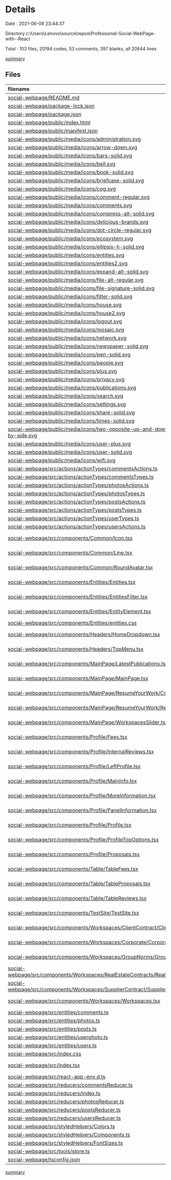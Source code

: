 # Details

Date : 2021-06-09 23:44:37

Directory c:\Users\Lenovo\source\repos\Professional-Social-WebPage-with--React

Total : 103 files,  20194 codes, 53 comments, 397 blanks, all 20644 lines

[summary](results.md)

## Files
| filename | language | code | comment | blank | total |
| :--- | :--- | ---: | ---: | ---: | ---: |
| [social-webpage/README.md](/social-webpage/README.md) | Markdown | 26 | 0 | 21 | 47 |
| [social-webpage/package-lock.json](/social-webpage/package-lock.json) | JSON | 17,035 | 0 | 1 | 17,036 |
| [social-webpage/package.json](/social-webpage/package.json) | JSON | 66 | 0 | 1 | 67 |
| [social-webpage/public/index.html](/social-webpage/public/index.html) | HTML | 22 | 23 | 1 | 46 |
| [social-webpage/public/manifest.json](/social-webpage/public/manifest.json) | JSON | 25 | 0 | 1 | 26 |
| [social-webpage/public/media/icons/administration.svg](/social-webpage/public/media/icons/administration.svg) | XML | 4 | 0 | 1 | 5 |
| [social-webpage/public/media/icons/arrow-down.svg](/social-webpage/public/media/icons/arrow-down.svg) | XML | 3 | 0 | 1 | 4 |
| [social-webpage/public/media/icons/bars-solid.svg](/social-webpage/public/media/icons/bars-solid.svg) | XML | 1 | 0 | 0 | 1 |
| [social-webpage/public/media/icons/bell.svg](/social-webpage/public/media/icons/bell.svg) | XML | 3 | 0 | 1 | 4 |
| [social-webpage/public/media/icons/book-solid.svg](/social-webpage/public/media/icons/book-solid.svg) | XML | 1 | 0 | 0 | 1 |
| [social-webpage/public/media/icons/briefcase-solid.svg](/social-webpage/public/media/icons/briefcase-solid.svg) | XML | 1 | 0 | 0 | 1 |
| [social-webpage/public/media/icons/cog.svg](/social-webpage/public/media/icons/cog.svg) | XML | 3 | 0 | 1 | 4 |
| [social-webpage/public/media/icons/comment-regular.svg](/social-webpage/public/media/icons/comment-regular.svg) | XML | 1 | 0 | 0 | 1 |
| [social-webpage/public/media/icons/comments.svg](/social-webpage/public/media/icons/comments.svg) | XML | 3 | 0 | 1 | 4 |
| [social-webpage/public/media/icons/compress-alt-solid.svg](/social-webpage/public/media/icons/compress-alt-solid.svg) | XML | 1 | 0 | 0 | 1 |
| [social-webpage/public/media/icons/delicious-brands.svg](/social-webpage/public/media/icons/delicious-brands.svg) | XML | 1 | 0 | 0 | 1 |
| [social-webpage/public/media/icons/dot-circle-regular.svg](/social-webpage/public/media/icons/dot-circle-regular.svg) | XML | 1 | 0 | 0 | 1 |
| [social-webpage/public/media/icons/ecosystem.svg](/social-webpage/public/media/icons/ecosystem.svg) | XML | 4 | 0 | 1 | 5 |
| [social-webpage/public/media/icons/ellipsis-h-solid.svg](/social-webpage/public/media/icons/ellipsis-h-solid.svg) | XML | 1 | 0 | 0 | 1 |
| [social-webpage/public/media/icons/entities.svg](/social-webpage/public/media/icons/entities.svg) | XML | 3 | 0 | 1 | 4 |
| [social-webpage/public/media/icons/entities2.svg](/social-webpage/public/media/icons/entities2.svg) | XML | 3 | 0 | 1 | 4 |
| [social-webpage/public/media/icons/expand-alt-solid.svg](/social-webpage/public/media/icons/expand-alt-solid.svg) | XML | 1 | 0 | 0 | 1 |
| [social-webpage/public/media/icons/file-alt-regular.svg](/social-webpage/public/media/icons/file-alt-regular.svg) | XML | 1 | 0 | 0 | 1 |
| [social-webpage/public/media/icons/file-signature-solid.svg](/social-webpage/public/media/icons/file-signature-solid.svg) | XML | 1 | 0 | 0 | 1 |
| [social-webpage/public/media/icons/filter-solid.svg](/social-webpage/public/media/icons/filter-solid.svg) | XML | 1 | 0 | 0 | 1 |
| [social-webpage/public/media/icons/house.svg](/social-webpage/public/media/icons/house.svg) | XML | 3 | 0 | 1 | 4 |
| [social-webpage/public/media/icons/house2.svg](/social-webpage/public/media/icons/house2.svg) | XML | 3 | 0 | 1 | 4 |
| [social-webpage/public/media/icons/logout.svg](/social-webpage/public/media/icons/logout.svg) | XML | 3 | 0 | 1 | 4 |
| [social-webpage/public/media/icons/mosaic.svg](/social-webpage/public/media/icons/mosaic.svg) | XML | 1 | 0 | 0 | 1 |
| [social-webpage/public/media/icons/network.svg](/social-webpage/public/media/icons/network.svg) | XML | 3 | 0 | 1 | 4 |
| [social-webpage/public/media/icons/newspaper-solid.svg](/social-webpage/public/media/icons/newspaper-solid.svg) | XML | 1 | 0 | 0 | 1 |
| [social-webpage/public/media/icons/pen-solid.svg](/social-webpage/public/media/icons/pen-solid.svg) | XML | 1 | 0 | 0 | 1 |
| [social-webpage/public/media/icons/people.svg](/social-webpage/public/media/icons/people.svg) | XML | 4 | 0 | 1 | 5 |
| [social-webpage/public/media/icons/plus.svg](/social-webpage/public/media/icons/plus.svg) | XML | 3 | 0 | 1 | 4 |
| [social-webpage/public/media/icons/privacy.svg](/social-webpage/public/media/icons/privacy.svg) | XML | 3 | 0 | 1 | 4 |
| [social-webpage/public/media/icons/publications.svg](/social-webpage/public/media/icons/publications.svg) | XML | 3 | 0 | 1 | 4 |
| [social-webpage/public/media/icons/search.svg](/social-webpage/public/media/icons/search.svg) | XML | 3 | 0 | 1 | 4 |
| [social-webpage/public/media/icons/settings.svg](/social-webpage/public/media/icons/settings.svg) | XML | 3 | 0 | 1 | 4 |
| [social-webpage/public/media/icons/share-solid.svg](/social-webpage/public/media/icons/share-solid.svg) | XML | 1 | 0 | 0 | 1 |
| [social-webpage/public/media/icons/times-solid.svg](/social-webpage/public/media/icons/times-solid.svg) | XML | 1 | 0 | 0 | 1 |
| [social-webpage/public/media/icons/two-opposite-up-and-down-arrows-side-by-side.svg](/social-webpage/public/media/icons/two-opposite-up-and-down-arrows-side-by-side.svg) | XML | 46 | 1 | 1 | 48 |
| [social-webpage/public/media/icons/user-plus.svg](/social-webpage/public/media/icons/user-plus.svg) | XML | 3 | 0 | 1 | 4 |
| [social-webpage/public/media/icons/user-solid.svg](/social-webpage/public/media/icons/user-solid.svg) | XML | 1 | 0 | 0 | 1 |
| [social-webpage/public/media/icons/wifi.svg](/social-webpage/public/media/icons/wifi.svg) | XML | 50 | 1 | 1 | 52 |
| [social-webpage/src/actions/actionTypes/commentsActions.ts](/social-webpage/src/actions/actionTypes/commentsActions.ts) | TypeScript | 13 | 0 | 3 | 16 |
| [social-webpage/src/actions/actionTypes/commentsTypes.ts](/social-webpage/src/actions/actionTypes/commentsTypes.ts) | TypeScript | 7 | 0 | 3 | 10 |
| [social-webpage/src/actions/actionTypes/photosActions.ts](/social-webpage/src/actions/actionTypes/photosActions.ts) | TypeScript | 13 | 0 | 4 | 17 |
| [social-webpage/src/actions/actionTypes/photosTypes.ts](/social-webpage/src/actions/actionTypes/photosTypes.ts) | TypeScript | 7 | 0 | 2 | 9 |
| [social-webpage/src/actions/actionTypes/postsActions.ts](/social-webpage/src/actions/actionTypes/postsActions.ts) | TypeScript | 13 | 0 | 3 | 16 |
| [social-webpage/src/actions/actionTypes/postsTypes.ts](/social-webpage/src/actions/actionTypes/postsTypes.ts) | TypeScript | 7 | 0 | 2 | 9 |
| [social-webpage/src/actions/actionTypes/userTypes.ts](/social-webpage/src/actions/actionTypes/userTypes.ts) | TypeScript | 10 | 2 | 2 | 14 |
| [social-webpage/src/actions/actionTypes/usersActions.ts](/social-webpage/src/actions/actionTypes/usersActions.ts) | TypeScript | 16 | 2 | 1 | 19 |
| [social-webpage/src/components/Common/Icon.tsx](/social-webpage/src/components/Common/Icon.tsx) | TypeScript React | 11 | 0 | 3 | 14 |
| [social-webpage/src/components/Common/Line.tsx](/social-webpage/src/components/Common/Line.tsx) | TypeScript React | 11 | 0 | 3 | 14 |
| [social-webpage/src/components/Common/RoundAvatar.tsx](/social-webpage/src/components/Common/RoundAvatar.tsx) | TypeScript React | 14 | 0 | 2 | 16 |
| [social-webpage/src/components/Entities/Entities.tsx](/social-webpage/src/components/Entities/Entities.tsx) | TypeScript React | 197 | 0 | 32 | 229 |
| [social-webpage/src/components/Entities/EntitiesFilter.tsx](/social-webpage/src/components/Entities/EntitiesFilter.tsx) | TypeScript React | 98 | 0 | 7 | 105 |
| [social-webpage/src/components/Entities/EntityElement.tsx](/social-webpage/src/components/Entities/EntityElement.tsx) | TypeScript React | 40 | 0 | 13 | 53 |
| [social-webpage/src/components/Entities/entities.css](/social-webpage/src/components/Entities/entities.css) | CSS | 14 | 0 | 2 | 16 |
| [social-webpage/src/components/Headers/HomeDropdown.tsx](/social-webpage/src/components/Headers/HomeDropdown.tsx) | TypeScript React | 172 | 0 | 12 | 184 |
| [social-webpage/src/components/Headers/TopMenu.tsx](/social-webpage/src/components/Headers/TopMenu.tsx) | TypeScript React | 123 | 0 | 22 | 145 |
| [social-webpage/src/components/MainPage/LatestPublications.tsx](/social-webpage/src/components/MainPage/LatestPublications.tsx) | TypeScript React | 118 | 2 | 9 | 129 |
| [social-webpage/src/components/MainPage/MainPage.tsx](/social-webpage/src/components/MainPage/MainPage.tsx) | TypeScript React | 108 | 1 | 14 | 123 |
| [social-webpage/src/components/MainPage/ResumeYourWork/Comment.tsx](/social-webpage/src/components/MainPage/ResumeYourWork/Comment.tsx) | TypeScript React | 139 | 0 | 16 | 155 |
| [social-webpage/src/components/MainPage/ResumeYourWork/ResumeYourWork.tsx](/social-webpage/src/components/MainPage/ResumeYourWork/ResumeYourWork.tsx) | TypeScript React | 131 | 0 | 30 | 161 |
| [social-webpage/src/components/MainPage/WorkspacesSlider.tsx](/social-webpage/src/components/MainPage/WorkspacesSlider.tsx) | TypeScript React | 223 | 0 | 16 | 239 |
| [social-webpage/src/components/Profile/Fees.tsx](/social-webpage/src/components/Profile/Fees.tsx) | TypeScript React | 17 | 0 | 3 | 20 |
| [social-webpage/src/components/Profile/InternalReviews.tsx](/social-webpage/src/components/Profile/InternalReviews.tsx) | TypeScript React | 28 | 0 | 5 | 33 |
| [social-webpage/src/components/Profile/LeftProfile.tsx](/social-webpage/src/components/Profile/LeftProfile.tsx) | TypeScript React | 108 | 0 | 10 | 118 |
| [social-webpage/src/components/Profile/MainInfo.tsx](/social-webpage/src/components/Profile/MainInfo.tsx) | TypeScript React | 145 | 1 | 16 | 162 |
| [social-webpage/src/components/Profile/MoreInformation.tsx](/social-webpage/src/components/Profile/MoreInformation.tsx) | TypeScript React | 133 | 1 | 5 | 139 |
| [social-webpage/src/components/Profile/PanelInformation.tsx](/social-webpage/src/components/Profile/PanelInformation.tsx) | TypeScript React | 125 | 7 | 8 | 140 |
| [social-webpage/src/components/Profile/Profile.tsx](/social-webpage/src/components/Profile/Profile.tsx) | TypeScript React | 70 | 0 | 7 | 77 |
| [social-webpage/src/components/Profile/ProfileTopOptions.tsx](/social-webpage/src/components/Profile/ProfileTopOptions.tsx) | TypeScript React | 22 | 0 | 4 | 26 |
| [social-webpage/src/components/Profile/Proposals.tsx](/social-webpage/src/components/Profile/Proposals.tsx) | TypeScript React | 30 | 0 | 8 | 38 |
| [social-webpage/src/components/Table/TableFees.tsx](/social-webpage/src/components/Table/TableFees.tsx) | TypeScript React | 98 | 0 | 11 | 109 |
| [social-webpage/src/components/Table/TableProposals.tsx](/social-webpage/src/components/Table/TableProposals.tsx) | TypeScript React | 115 | 0 | 9 | 124 |
| [social-webpage/src/components/Table/TableReviews.tsx](/social-webpage/src/components/Table/TableReviews.tsx) | TypeScript React | 105 | 0 | 8 | 113 |
| [social-webpage/src/components/TestSite/TestSite.tsx](/social-webpage/src/components/TestSite/TestSite.tsx) | TypeScript React | 5 | 0 | 2 | 7 |
| [social-webpage/src/components/Workspaces/ClientContract/ClientContract.tsx](/social-webpage/src/components/Workspaces/ClientContract/ClientContract.tsx) | TypeScript React | 8 | 0 | 1 | 9 |
| [social-webpage/src/components/Workspaces/Corporate/Corporate.tsx](/social-webpage/src/components/Workspaces/Corporate/Corporate.tsx) | TypeScript React | 8 | 0 | 1 | 9 |
| [social-webpage/src/components/Workspaces/GroupNorms/GroupNorms.tsx](/social-webpage/src/components/Workspaces/GroupNorms/GroupNorms.tsx) | TypeScript React | 8 | 0 | 1 | 9 |
| [social-webpage/src/components/Workspaces/RealEstateContracts/RealEstateContracts.tsx](/social-webpage/src/components/Workspaces/RealEstateContracts/RealEstateContracts.tsx) | TypeScript React | 8 | 0 | 1 | 9 |
| [social-webpage/src/components/Workspaces/SupplierContract/SupplierContract.tsx](/social-webpage/src/components/Workspaces/SupplierContract/SupplierContract.tsx) | TypeScript React | 8 | 0 | 1 | 9 |
| [social-webpage/src/components/Workspaces/Workspaces.tsx](/social-webpage/src/components/Workspaces/Workspaces.tsx) | TypeScript React | 8 | 0 | 2 | 10 |
| [social-webpage/src/entities/comments.ts](/social-webpage/src/entities/comments.ts) | TypeScript | 7 | 0 | 0 | 7 |
| [social-webpage/src/entities/photos.ts](/social-webpage/src/entities/photos.ts) | TypeScript | 7 | 0 | 0 | 7 |
| [social-webpage/src/entities/posts.ts](/social-webpage/src/entities/posts.ts) | TypeScript | 6 | 0 | 0 | 6 |
| [social-webpage/src/entities/userphoto.ts](/social-webpage/src/entities/userphoto.ts) | TypeScript | 7 | 0 | 0 | 7 |
| [social-webpage/src/entities/users.ts](/social-webpage/src/entities/users.ts) | TypeScript | 23 | 1 | 1 | 25 |
| [social-webpage/src/index.css](/social-webpage/src/index.css) | CSS | 0 | 0 | 1 | 1 |
| [social-webpage/src/index.tsx](/social-webpage/src/index.tsx) | TypeScript React | 14 | 0 | 6 | 20 |
| [social-webpage/src/react-app-env.d.ts](/social-webpage/src/react-app-env.d.ts) | TypeScript | 0 | 1 | 1 | 2 |
| [social-webpage/src/reducers/commentsReducer.ts](/social-webpage/src/reducers/commentsReducer.ts) | TypeScript | 22 | 2 | 3 | 27 |
| [social-webpage/src/reducers/index.ts](/social-webpage/src/reducers/index.ts) | TypeScript | 17 | 3 | 3 | 23 |
| [social-webpage/src/reducers/photosReducer.ts](/social-webpage/src/reducers/photosReducer.ts) | TypeScript | 22 | 1 | 3 | 26 |
| [social-webpage/src/reducers/postsReducer.ts](/social-webpage/src/reducers/postsReducer.ts) | TypeScript | 22 | 2 | 4 | 28 |
| [social-webpage/src/reducers/usersReducer.ts](/social-webpage/src/reducers/usersReducer.ts) | TypeScript | 25 | 2 | 4 | 31 |
| [social-webpage/src/styledHelpers/Colors.ts](/social-webpage/src/styledHelpers/Colors.ts) | TypeScript | 12 | 0 | 0 | 12 |
| [social-webpage/src/styledHelpers/Components.ts](/social-webpage/src/styledHelpers/Components.ts) | TypeScript | 86 | 0 | 18 | 104 |
| [social-webpage/src/styledHelpers/FontSizes.ts](/social-webpage/src/styledHelpers/FontSizes.ts) | TypeScript | 10 | 0 | 0 | 10 |
| [social-webpage/src/tools/store.ts](/social-webpage/src/tools/store.ts) | TypeScript | 5 | 0 | 2 | 7 |
| [social-webpage/tsconfig.json](/social-webpage/tsconfig.json) | JSON | 27 | 0 | 1 | 28 |

[summary](results.md)